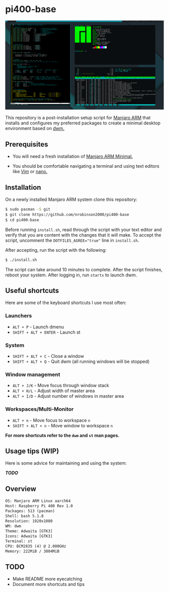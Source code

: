 # pi400-base
![](shots/6.png)

This repository is a post-installation setup script for [Manjaro
ARM](https://wiki.manjaro.org/index.php/Manjaro-ARM) that installs and
configures my preferred packages to create a minimal desktop environment based
on [dwm.](https://dwm.suckless.org)

## Prerequisites

- You will need a fresh installation of [Manjaro ARM
  Minimal.](https://manjaro.org/downloads/arm/raspberry-pi-4/arm8-raspberry-pi-4-minimal)

- You should be comfortable navigating a terminal and using text editors like
  [Vim](https://wiki.archlinux.org/index.php/Vim) or
  [nano.](https://wiki.archlinux.org/index.php/Nano)

## Installation

On a newly installed Manjaro ARM system clone this repository:

```bash
$ sudo pacman -S git
$ git clone https://github.com/nrobinson2000/pi400-base
$ cd pi400-base
```

Before running `install.sh`, read through the script with your text editor and
verify that you are content with the changes that it will make. To accept the
script, uncomment the `DOTFILES_AGREE="true"` line in `install.sh`.

After accepting, run the script with the following:

```bash
$ ./install.sh
```

The script can take around 10 minutes to complete. After the script finishes,
reboot your system. After logging in, run `startx` to launch dwm.

## Useful shortcuts

Here are some of the keyboard shortcuts I use most often:

### Launchers
- `ALT + P` - Launch dmenu
- `SHIFT + ALT + ENTER` - Launch st

### System
- `SHIFT + ALT + C` - Close a window
- `SHIFT + ALT + Q` - Quit dwm (all running windows will be stopped)

### Window management
- `ALT + J/K` - Move focus through window stack
- `ALT + H/L` - Adjust width of master area
- `ALT + I/D` - Adjust number of windows in master area

### Workspaces/Multi-Monitor
- `ALT + n` - Move focus to workspace `n`
- `SHIFT + ALT + n` - Move window to workspace `n`

**For more shortcuts refer to the `dwm` and `st` man pages.**

## Usage tips (WIP)

Here is some advice for maintaining and using the system:

***TODO***

## Overview

```
OS: Manjaro ARM Linux aarch64 
Host: Raspberry Pi 400 Rev 1.0 
Packages: 513 (pacman) 
Shell: bash 5.1.8 
Resolution: 1920x1080 
WM: dwm 
Theme: Adwaita [GTK3] 
Icons: Adwaita [GTK3] 
Terminal: st
CPU: BCM2835 (4) @ 2.000GHz 
Memory: 222MiB / 3804MiB 
```

## TODO
- Make README more eyecatching
- Document more shortcuts and tips
